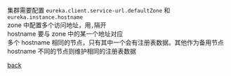 集群需要配置 `eureka.client.service-url.defaultZone` 和 `eureka.instance.hostname`  
zone 中配置多个访问地址，用`,`隔开  
hostname 要与 zone 中的某一个地址对应  
多个 hostname 相同的节点，只有其中一个会有注册表数据。其他作为备用节点  
hostname 不同的节点则维护相同的注册表数据  

[back](../3.md)  